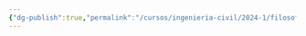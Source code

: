 ```yaml
---
{"dg-publish":true,"permalink":"/cursos/ingenieria-civil/2024-1/filosofia-para-que/unidad-iii/unidad-iii/"}
---
```


